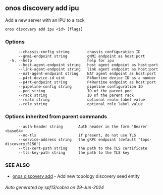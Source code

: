 <!--
SPDX-FileCopyrightText: 2019-present Open Networking Foundation <info@opennetworking.org>

SPDX-License-Identifier: Apache-2.0
-->

## onos discovery add ipu

Add a new server with an IPU to a rack

```
onos discovery add ipu <id> [flags]
```

### Options

```
      --chassis-config string        chassis configuration ID
      --gnmi-endpoint string         gNMI endpoint as host:port
  -h, --help                         help for ipu
      --host-agent-endpoint string   host agent endpoint as host:port
      --link-agent-endpoint string   link agent endpoint as host:port
      --nat-agent-endpoint string    NAT agent endpoint as host:port
      --p4rt-device-id uint          P4Runtime device ID as a number
      --p4rt-endpoint string         P4Runtime endpoint as host:port
      --pipeline-config string       pipeline configuration ID
      --pod string                   ID of the parent pod
      --rack string                  ID of the parent rack
      --realm string                 optional realm label value
      --role string                  optional role label value
```

### Options inherited from parent commands

```
      --auth-header string       Auth header in the form 'Bearer <base64>'
      --no-tls                   if present, do not use TLS
      --service-address string   the gRPC endpoint (default "topo-discovery:5150")
      --tls-cert-path string     the path to the TLS certificate
      --tls-key-path string      the path to the TLS key
```

### SEE ALSO

* [onos discovery add](onos_discovery_add.md)	 - Add new topology discovery seed entity

###### Auto generated by spf13/cobra on 29-Jun-2024
